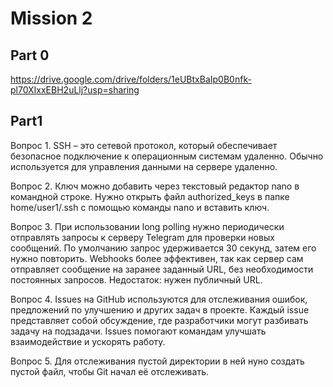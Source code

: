 # Mission 2 
## Part 0
https://drive.google.com/drive/folders/1eUBtxBaIp0B0nfk-pl70XIxxEBH2uLlj?usp=sharing
## Part1
Вопрос 1.
SSH – это сетевой протокол, который обеспечивает безопасное подключение к операционным системам удаленно. 
Обычно используется для управления данными на сервере удаленно.

Вопрос 2.
Ключ можно добавить через текстовый редактор nano в командной строке. Нужно открыть файл authorized_keys в папке home/user1/.ssh с помощью 
команды nano и вставить ключ.

Вопрос 3.
При использовании long polling нужно периодически отправлять запросы к серверу Telegram для проверки новых сообщений.
По умолчанию запрос удерживается 30 секунд, затем его нужно повторить. Webhooks более эффективен, так как сервер сам отправляет сообщение на заранее заданный URL, без необходимости постоянных запросов. Недостаток: нужен публичный URL.

Вопрос 4.
Issues на GitHub используются для отслеживания ошибок, предложений по улучшению и других задач в проекте. 
Каждый issue представляет собой обсуждение, где разработчики могут разбивать задачу на подзадачи. 
Issues помогают командам улучшать взаимодействие и ускорять работу.

Вопрос 5.
Для отслеживания пустой директории в ней нуно создать пустой файл, чтобы Git начал её отслеживать.

